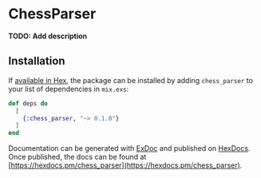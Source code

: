 # ChessParser

**TODO: Add description**

## Installation

If [available in Hex](https://hex.pm/docs/publish), the package can be installed
by adding `chess_parser` to your list of dependencies in `mix.exs`:

```elixir
def deps do
  [
    {:chess_parser, "~> 0.1.0"}
  ]
end
```

Documentation can be generated with [ExDoc](https://github.com/elixir-lang/ex_doc)
and published on [HexDocs](https://hexdocs.pm). Once published, the docs can
be found at [https://hexdocs.pm/chess_parser](https://hexdocs.pm/chess_parser).

